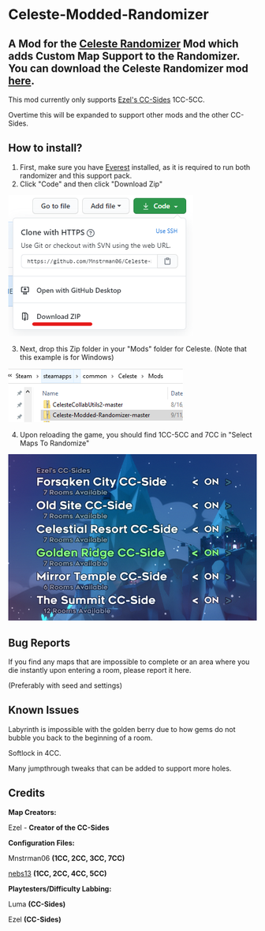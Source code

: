 # Celeste-Modded-Randomizer
A Mod for the [Celeste Randomizer](https://github.com/rhelmot/CelesteRandomizer) Mod which adds Custom Map Support to the Randomizer. You can download the Celeste Randomizer mod [here](https://gamebanana.com/tools/6848).
-
This mod currently only supports [Ezel's CC-Sides](https://gamebanana.com/maps/207309) 1CC-5CC.

Overtime this will be expanded to support other mods and the other CC-Sides.

How to install?
-
1. First, make sure you have [Everest](https://everestapi.github.io/) installed, as it is required to run both randomizer and this support pack.
2. Click "Code" and then click "Download Zip"

![folder_structure](gitassets/code.png)

3. Next, drop this Zip folder in your "Mods" folder for Celeste. (Note that this example is for Windows)

![folder_structure](gitassets/mods.png)


4. Upon reloading the game, you should find 1CC-5CC and 7CC in "Select Maps To Randomize"

![folder_structure](gitassets/maps2.png)

Bug Reports
-
If you find any maps that are impossible to complete or an area where you die instantly upon entering a room, please report it here.

(Preferably with seed and settings)

Known Issues
-
Labyrinth is impossible with the golden berry due to how gems do not bubble you back to the beginning of a room.

Softlock in 4CC.

Many jumpthrough tweaks that can be added to support more holes.

Credits
-
**Map Creators:**

Ezel - **Creator of the CC-Sides**

**Configuration Files:**

Mnstrman06 **(1CC, 2CC, 3CC, 7CC)**

[nebs13](https://github.com/nebs13/) **(1CC, 2CC, 4CC, 5CC)**

**Playtesters/Difficulty Labbing:**

Luma **(CC-Sides)**

Ezel **(CC-Sides)**
